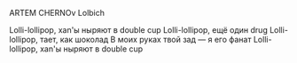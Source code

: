 
ARTEM CHERNOv Lolbich

Lolli-lollipop, xan'ы ныряют в double cup
Lolli-lollipop, ещё один drug
Lolli-lollipop, тает, как шоколад
В моих руках твой зад — я его фанат
Lolli-lollipop, xan'ы ныряют в double cup
